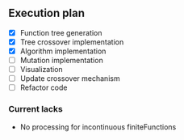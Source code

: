 ## Execution plan

- [x] Function tree generation
- [x] Tree crossover implementation
- [x] Algorithm implementation
- [ ] Mutation implementation
- [ ] Visualization
- [ ] Update crossover mechanism
- [ ] Refactor code

### Current lacks

* No processing for incontinuous finiteFunctions
